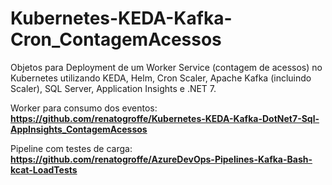 # Kubernetes-KEDA-Kafka-Cron_ContagemAcessos
Objetos para Deployment de um Worker Service (contagem de acessos) no Kubernetes utilizando KEDA, Helm, Cron Scaler, Apache Kafka (incluindo Scaler), SQL Server, Application Insights e .NET 7.

Worker para consumo dos eventos:
**https://github.com/renatogroffe/Kubernetes-KEDA-Kafka-DotNet7-Sql-AppInsights_ContagemAcessos**

Pipeline com testes de carga:
**https://github.com/renatogroffe/AzureDevOps-Pipelines-Kafka-Bash-kcat-LoadTests**